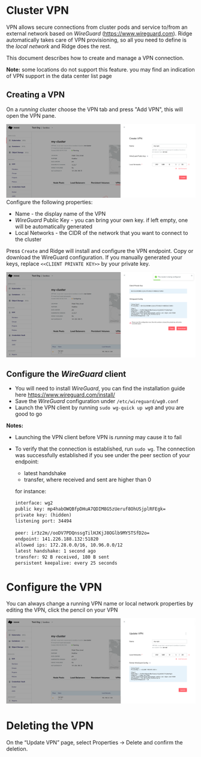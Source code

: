# Cluster VPN
VPN allows secure connections from cluster pods and service to/from an external network based on _WireGuard_ (https://www.wireguard.com).
Ridge automatically takes care of VPN provisioning, so all you need to define is the _local network_ and Ridge does the rest.

This document describes how to create and manage a VPN connection.

**Note:** some locations do not support this feature. you may find an indication of VPN support in the data center list page

## Creating a VPN
On a _running_ cluster choose the VPN tab and press "Add VPN", this will open the VPN pane.

![vpn](add-vpn.png)
Configure the following properties:
 - Name - the display name of the VPN
 - _WireGuard_ Public Key - you can bring your own key. if left empty, one will be automatically generated
 - Local Networks - the CIDR of the network that you want to connect to the cluster

Press `Create` and Ridge will install and configure the VPN endpoint.
Copy or download the WireGuard configuration. If you manually generated your keys, replace `<<CLIENT PRIVATE KEY>>` by your private key.

![vpn-properties](vpn-properties.png)

## Configure the _WireGuard_ client
- You will need to install _WireGuard_, you can find the installation guide here https://www.wireguard.com/install/
- Save the _WireGuard_ configuration under `/etc/wireguard/wg0.conf`
- Launch the VPN client by running `sudo wg-quick up wg0` and you are good to go

__Notes:__
- Launching the VPN client before VPN is _running_ may cause it to fail
- To verify that the connection is established, run `sudo wg`.
The connection was successfully established if you see under the peer section of your endpoint:
   - latest handshake
   - transfer, where received and sent are higher than 0

   for instance:
    ```
    interface: wg2
    public key: mp4habOWQBfpDHuA7QDIM8G5zUeruf8OhUSjplRFEgk=
    private key: (hidden)
    listening port: 34494

    peer: ir3z2m//ooDV7PDQnssgTilHJKjJ8OGlb9MY5TSfD2o=
    endpoint: 141.226.188.132:51820
    allowed ips: 172.28.0.0/16, 10.96.0.0/12
    latest handshake: 1 second ago
    transfer: 92 B received, 180 B sent
    persistent keepalive: every 25 seconds
    ```

# Configure the VPN
You can always change a running VPN name or local network properties by editing the VPN, click the pencil on your VPN

![vpn-update](vpn-update.png)

# Deleting the VPN
On the “Update VPN” page, select Properties → Delete and confirm the deletion.
